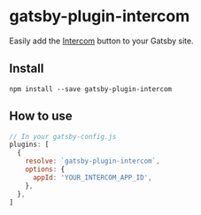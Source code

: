 # gatsby-plugin-intercom

Easily add the [Intercom](https://www.intercom.com/) button to your Gatsby site.

## Install
`npm install --save gatsby-plugin-intercom`

## How to use

```javascript
// In your gatsby-config.js
plugins: [
  {
    resolve: `gatsby-plugin-intercom`,
    options: {
      appId: 'YOUR_INTERCOM_APP_ID',
    },
  },
]
```
